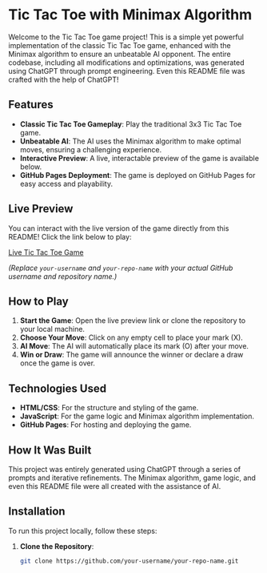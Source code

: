 # Tic Tac Toe with Minimax Algorithm

Welcome to the Tic Tac Toe game project! This is a simple yet powerful implementation of the classic Tic Tac Toe game, enhanced with the Minimax algorithm to ensure an unbeatable AI opponent. The entire codebase, including all modifications and optimizations, was generated using ChatGPT through prompt engineering. Even this README file was crafted with the help of ChatGPT!

## Features

- **Classic Tic Tac Toe Gameplay**: Play the traditional 3x3 Tic Tac Toe game.
- **Unbeatable AI**: The AI uses the Minimax algorithm to make optimal moves, ensuring a challenging experience.
- **Interactive Preview**: A live, interactable preview of the game is available below.
- **GitHub Pages Deployment**: The game is deployed on GitHub Pages for easy access and playability.

## Live Preview

You can interact with the live version of the game directly from this README! Click the link below to play:

[Live Tic Tac Toe Game]()

*(Replace `your-username` and `your-repo-name` with your actual GitHub username and repository name.)*

## How to Play

1. **Start the Game**: Open the live preview link or clone the repository to your local machine.
2. **Choose Your Move**: Click on any empty cell to place your mark (X).
3. **AI Move**: The AI will automatically place its mark (O) after your move.
4. **Win or Draw**: The game will announce the winner or declare a draw once the game is over.

## Technologies Used

- **HTML/CSS**: For the structure and styling of the game.
- **JavaScript**: For the game logic and Minimax algorithm implementation.
- **GitHub Pages**: For hosting and deploying the game.

## How It Was Built

This project was entirely generated using ChatGPT through a series of prompts and iterative refinements. The Minimax algorithm, game logic, and even this README file were all created with the assistance of AI.

## Installation

To run this project locally, follow these steps:

1. **Clone the Repository**:
   ```bash
   git clone https://github.com/your-username/your-repo-name.git